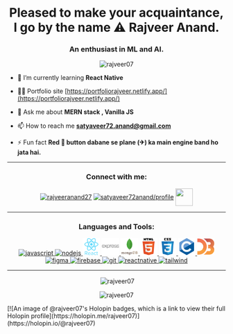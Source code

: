 <h1 align="center" >Pleased to make your acquaintance, I go by the name ⚠️ Rajveer Anand.</h1>
<h3 align="center">An enthusiast in ML and AI.</h3>

<p align="center"> <img src="https://komarev.com/ghpvc/?username=rajveer07&label=Profile%20views&color=0e75b6&style=flat" alt="rajveer07" /> </p>

- 🌱 I’m currently learning **React Native**

- 👨‍💻 Portfolio site [https://portfoliorajveer.netlify.app/](https://portfoliorajveer.netlify.app/)

- 💬 Ask me about **MERN stack , Vanilla JS**

- 📫 How to reach me **satyaveer72.anand@gmail.com**

- ⚡ Fun fact **Red 🔴 button dabane se plane (✈︎) ka main engine band ho jata hai.**
<hr>
<h3 align="center">Connect with me:</h3>
<p align="center">
<a href="https://instagram.com/rajveeranand27" target="blank"><img align="center" src="https://raw.githubusercontent.com/rahuldkjain/github-profile-readme-generator/master/src/images/icons/Social/instagram.svg" alt="rajveeranand27" height="40" width="40" /></a>
<a href="https://auth.geeksforgeeks.org/user/satyaveer72anand/profile" target="blank"><img align="center" src="https://raw.githubusercontent.com/rahuldkjain/github-profile-readme-generator/master/src/images/icons/Social/geeks-for-geeks.svg" alt="satyaveer72anand/profile" height="40" width="40" /></a>
<a href="https://www.linkedin.com/in/rajveer-anand-445759252/" target="blank"><img src="https://cdn-icons-png.flaticon.com/512/174/174857.png" height="40" width="40" align="center"></a>
</p>
<hr>
<h3 align="center">Languages and Tools:</h3>
<p align="center">
    <a href="https://developer.mozilla.org/en-US/docs/Web/JavaScript" target="_blank" rel="noreferrer"> <img src="https://upload.wikimedia.org/wikipedia/commons/thumb/6/6a/JavaScript-logo.png/640px-JavaScript-logo.png" alt="javascript" width="40" height="40"/> </a>
  <a href="https://nodejs.org" target="_blank" rel="noreferrer"> <img src="https://banner2.cleanpng.com/20180425/jrw/kisspng-node-js-javascript-web-application-express-js-comp-5ae0f84e2a4242.1423638015246930701731.jpg" alt="nodejs" width="40" height="40"/> </a> 
  <a href="https://reactjs.org/" target="_blank" rel="noreferrer"> <img src="https://raw.githubusercontent.com/devicons/devicon/master/icons/react/react-original-wordmark.svg" alt="react" width="40" height="40"/> </a> 
<a href="https://expressjs.com" target="_blank" rel="noreferrer"> <img src="https://raw.githubusercontent.com/devicons/devicon/master/icons/express/express-original-wordmark.svg" alt="express" width="40" height="40"/> </a>
<a href="https://www.mongodb.com/" target="_blank" rel="noreferrer"> <img src="https://raw.githubusercontent.com/devicons/devicon/master/icons/mongodb/mongodb-original-wordmark.svg" alt="mongodb" width="40" height="40"/> </a>
<a href="https://www.w3.org/html/" target="_blank" rel="noreferrer"> <img src="https://raw.githubusercontent.com/devicons/devicon/master/icons/html5/html5-original-wordmark.svg" alt="html5" width="40" height="40"/> </a>
 <a href="https://www.w3schools.com/css/" target="_blank" rel="noreferrer"> <img src="https://raw.githubusercontent.com/devicons/devicon/master/icons/css3/css3-original-wordmark.svg" alt="css3" width="40" height="40"/> </a> 
   
  <a href="https://www.cprogramming.com/" target="_blank" rel="noreferrer">
  <img src="https://raw.githubusercontent.com/devicons/devicon/master/icons/c/c-original.svg" alt="c" width="40" height="40"/> </a><a href="https://d3js.org/" target="_blank" rel="noreferrer"> <img src="https://raw.githubusercontent.com/devicons/devicon/master/icons/d3js/d3js-original.svg" alt="d3js" width="40" height="40"/> </a> <a href="https://www.figma.com/" target="_blank" rel="noreferrer"> <img src="https://www.vectorlogo.zone/logos/figma/figma-icon.svg" alt="figma" width="40" height="40"/> </a> <a href="https://firebase.google.com/" target="_blank" rel="noreferrer"> <img src="https://www.vectorlogo.zone/logos/firebase/firebase-icon.svg" alt="firebase" width="40" height="40"/> </a> <a href="https://git-scm.com/" target="_blank" rel="noreferrer"> <img src="https://www.vectorlogo.zone/logos/git-scm/git-scm-icon.svg" alt="git" width="40" height="40"/> </a><a href="https://reactnative.dev/" target="_blank" rel="noreferrer"> <img src="https://reactnative.dev/img/header_logo.svg" alt="reactnative" width="40" height="40"/> </a> <a href="https://tailwindcss.com/" target="_blank" rel="noreferrer"> <img src="https://www.vectorlogo.zone/logos/tailwindcss/tailwindcss-icon.svg" alt="tailwind" width="40" height="40"/> </a> </p>
<hr>
  <p align="center">&nbsp;<img align="center" src="https://github-readme-stats.vercel.app/api?username=rajveer07&show_icons=true&locale=en" alt="rajveer07" /></p>

<p align="center"><img align="center" src="https://github-readme-streak-stats.herokuapp.com/?user=rajveer07&" alt="rajveer07" /></p>
[![An image of @rajveer07's Holopin badges, which is a link to view their full Holopin profile](https://holopin.me/rajveer07)](https://holopin.io/@rajveer07)


